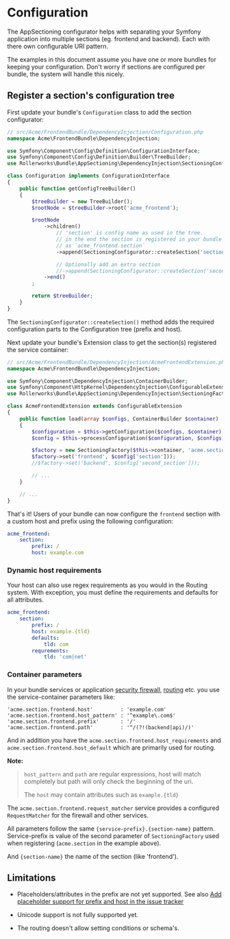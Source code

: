 Configuration
=============

The AppSectioning configurator helps with separating your Symfony application
into multiple sections (eg. frontend and backend). Each with there own
configurable URI pattern.

The examples in this document assume you have one or more bundles for keeping
your configuration. Don't worry if sections are configured per bundle, the system
will handle this nicely.

## Register a section's configuration tree

First update your bundle's `Configuration` class to add the section configurator:

```php
// src/Acme/FrontendBundle/DependencyInjection/Configuration.php
namespace Acme\FrontendBundle\DependencyInjection;

use Symfony\Component\Config\Definition\ConfigurationInterface;
use Symfony\Component\Config\Definition\Builder\TreeBuilder;
use Rollerworks\Bundle\AppSectioning\DependencyInjection\SectioningConfigurator;

class Configuration implements ConfigurationInterface
{
    public function getConfigTreeBuilder()
    {
        $treeBuilder = new TreeBuilder();
        $rootNode = $treeBuilder->root('acme_frontend');

        $rootNode
            ->children()
                // 'section' is config name as used in the tree.
                // in the end the section is registered in your bundle extension config
                // as `acme_frontend.section`
                ->append(SectioningConfigurator::createSection('section'))

                // Optionally add an extra section
                //->append(SectioningConfigurator::createSection('second_section'))
            ->end()
        ;

        return $treeBuilder;
    }
}
```

The `SectioningConfigurator::createSection()` method adds the required
configuration parts to the Configuration tree (prefix and host).

Next update your bundle's Extension class to get the section(s) registered
the service container:

```php
// src/Acme/FrontendBundle/DependencyInjection/AcmeFrontendExtension.php
namespace Acme\FrontendBundle\DependencyInjection;

use Symfony\Component\DependencyInjection\ContainerBuilder;
use Symfony\Component\HttpKernel\DependencyInjection\ConfigurableExtension;
use Rollerworks\Bundle\AppSectioning\DependencyInjection\SectioningFactory;

class AcmeFrontendExtension extends ConfigurableExtension
{
    public function load(array $configs, ContainerBuilder $container)
    {
        $configuration = $this->getConfiguration($configs, $container);
        $config = $this->processConfiguration($configuration, $configs);

        $factory = new SectioningFactory($this->container, 'acme.section');
        $factory->set('frontend', $config['section']));
        //$factory->set('backend', $config['second_section']));

        // ...
    }

    // ...
}
```

That's it! Users of your bundle can now configure the `frontend` section
with a custom host and prefix using the following configuration:

```yaml
acme_frontend:
    section:
        prefix: /
        host: example.com
```

### Dynamic host requirements

Your host can also use regex requirements as you would in the Routing
system. With exception, you must define the requirements and defaults
for all attributes.

```yaml
acme_frontend:
    section:
        prefix: /
        host: example.{tld}
        defaults: 
            tld: com
        requrements: 
            tld: 'com|net'
```

### Container parameters

In your bundle services or application [security firewall], [routing] etc.
you use the service-container parameters like:

```
'acme.section.frontend.host'         : 'example.com'
'acme.section.frontend.host_pattern' : '^example\.com$'
'acme.section.frontend.prefix'       : '/'
'acme.section.frontend.path'         : '^/(?!(backend|api)/)'
```

And in addition you have the `acme.section.frontend.host_requirements` and
`acme.section.frontend.host_default` which are primarily used for routing.

**Note:** 

> `host_pattern` and `path` are regular expressions, host will match
> completely but path will only check the beginning of the uri.
>
> The `host` may contain attributes such as `example.{tld}`

The `acme.section.frontend.request_matcher` service provides a
configured `RequestMatcher` for the firewall and other services.

All parameters follow the same `{service-prefix}.{section-name}` pattern.
Service-prefix is value of the second parameter of `SectioningFactory`
used when registering (`acme.section` in the example above).

And `{section-name}` the name of the section (like 'frontend').

[security firewall]: firewall.md
[routing]: routing.md

## Limitations

* Placeholders/attributes in the prefix are not yet supported.
  See also [Add placeholder support for prefix and host in the issue tracker](https://github.com/rollerworks/app-sectioning-bundle/issues/1)

* Unicode support is not fully supported yet.

* The routing doesn't allow setting conditions or schema's.
